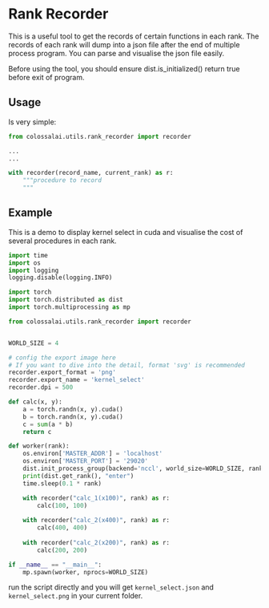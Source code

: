# Rank Recorder
This is a useful tool to get the records of certain functions in each rank. The records of each rank will dump into a json file after the end of multiple process program. You can parse and visualise the json file easily.

Before using the tool, you should ensure dist.is_initialized() return true before exit of program. 

## Usage

Is very simple:

```python
from colossalai.utils.rank_recorder import recorder

...
...

with recorder(record_name, current_rank) as r:
    """procedure to record
    """

```

## Example
This is a demo to display kernel select in cuda and visualise the cost of several procedures in each rank.

```python
import time
import os
import logging
logging.disable(logging.INFO)

import torch
import torch.distributed as dist
import torch.multiprocessing as mp

from colossalai.utils.rank_recorder import recorder


WORLD_SIZE = 4

# config the export image here
# If you want to dive into the detail, format 'svg' is recommended
recorder.export_format = 'png'
recorder.export_name = 'kernel_select'
recorder.dpi = 500

def calc(x, y):
    a = torch.randn(x, y).cuda()
    b = torch.randn(x, y).cuda()
    c = sum(a * b)
    return c

def worker(rank):
    os.environ['MASTER_ADDR'] = 'localhost'
    os.environ['MASTER_PORT'] = '29020'
    dist.init_process_group(backend='nccl', world_size=WORLD_SIZE, rank=rank)
    print(dist.get_rank(), "enter")
    time.sleep(0.1 * rank)

    with recorder("calc_1(x100)", rank) as r:
        calc(100, 100)
    
    with recorder("calc_2(x400)", rank) as r:
        calc(400, 400)
    
    with recorder("calc_2(x200)", rank) as r:
        calc(200, 200)

if __name__ == "__main__":
    mp.spawn(worker, nprocs=WORLD_SIZE)
```

run the script directly and you will get `kernel_select.json` and `kernel_select.png` in your current folder.